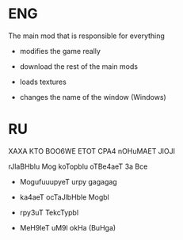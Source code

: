 # ENG

The main mod that is responsible for everything

- modifies the game really

- download the rest of the main mods
- loads textures
- changes the name of the window (Windows) 

# RU

XAXA KTO BOO6WE ETOT CPA4 nOHuMAET JlOJl

rJlaBHblu Mog koTopblu oTBe4aeT 3a Bce

- MogufuuupyeT urpy gagagag

- ka4aeT ocTaJlbHble Mogbl
- rpy3uT TekcTypbl
- MeH9leT uM9l okHa (BuHga)